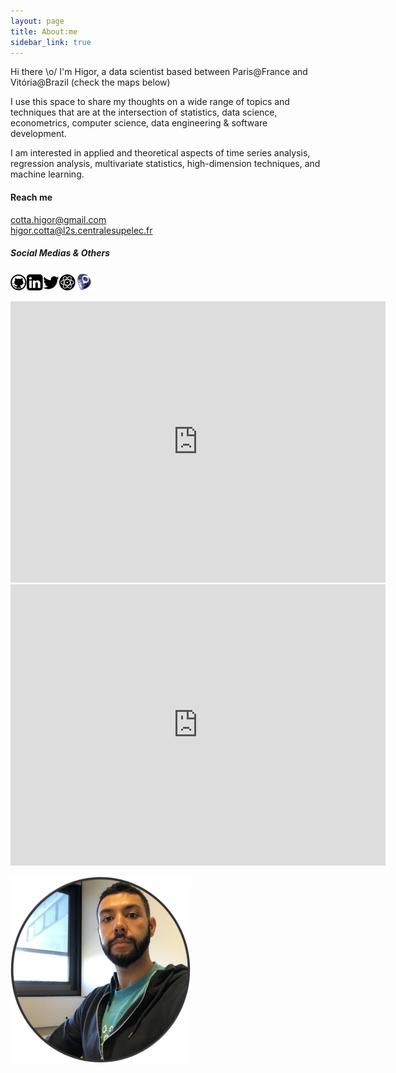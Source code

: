 ```yaml
---
layout: page
title: About:me
sidebar_link: true
---
```



Hi there \o/ I'm Higor, a data scientist based between Paris@France and Vitória@Brazil (check the maps below)

I use this space to share my thoughts on a wide range of topics and techniques that are at the intersection of statistics, data science, econometrics, computer science, data engineering & software development.

I am interested in applied and theoretical aspects of time series analysis, regression analysis, multivariate statistics, high-dimension techniques, and machine learning.

#### Reach me
cotta.higor@gmail.com<br>
higor.cotta@l2s.centralesupelec.fr

##### Social Medias & Others
<a style="display: inline" href="https://github.com/{{ site.github_username }}"><img src="fotos/github.png"></a><a style="display: inline" href="https://linkedin.com/in/{{ site.linkedin }}"><img src="fotos/linkedin.png"></a><a style="display: inline" href="https://twitter.com/{{ site.twitter }}"><img style="display: inline" src="fotos/twitter.png"></a><a style="display: inline" href="https://scholar.google.fr/citations?user=aBOtZjIAAAAJ"><img style="display: inline" src="fotos/gs.png"></a><a style="display: inline" href="http://lattes.cnpq.br/2488791027245465"><img width="28" height="28" src="fotos/lattes.jpeg">
</a>

<iframe src="https://www.google.com/maps/embed?pb=!1m18!1m12!1m3!1d100785.12347671446!2d-40.351233426616844!3d-20.274323631798925!2m3!1f0!2f0!3f0!3m2!1i1024!2i768!4f13.1!3m3!1m2!1s0xb83d5d85374ee9%3A0x97595e7ea70ed809!2sVitoria%2C+Vit%C3%B3ria+-+State+of+Esp%C3%ADrito+Santo!5e1!3m2!1sen!2sbr!4v1561314105163!5m2!1sen!2sbr&zoom=12" width="600" height="450" frameborder="0" style="border:0" allowfullscreen></iframe>
<iframe src="https://www.google.com/maps/embed?pb=!1m18!1m12!1m3!1d66973.74636324089!2d2.1236517396700556!3d48.71089149490838!2m3!1f0!2f0!3f0!3m2!1i1024!2i768!4f13.1!3m3!1m2!1s0x47e67f5ab9b602a9%3A0x7cfcf25a43cab9eb!2sCentraleSup%C3%A9lec+-+Campus+Gif!5e1!3m2!1sen!2sbr!4v1561314151388!5m2!1sen!2sbr&z=10" width="600" height="450" frameborder="0" style="border:0" allowfullscreen></iframe>

![Meee!](fotos/hc.png)